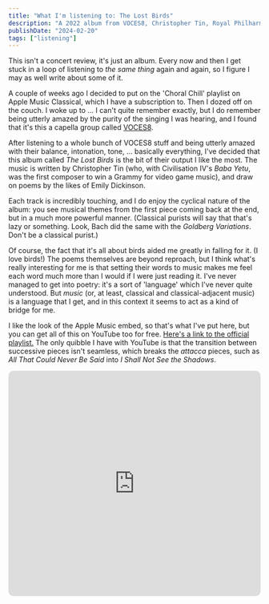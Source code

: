 ```yaml
---
title: "What I'm listening to: The Lost Birds"
description: "A 2022 album from VOCES8, Christopher Tin, Royal Philharmonic Orchestra"
publishDate: "2024-02-20"
tags: ["listening"]
---
```


This isn't a concert review, it's just an album.
Every now and then I get stuck in a loop of listening to _the same thing_ again and again, so I figure I may as well write about some of it.

A couple of weeks ago I decided to put on the 'Choral Chill' playlist on Apple Music Classical, which I have a subscription to.
Then I dozed off on the couch.
I woke up to ... I can't quite remember exactly, but I do remember being utterly amazed by the purity of the singing I was hearing, and I found that it's this a capella group called [VOCES8](https://voces8.com/).

After listening to a whole bunch of VOCES8 stuff and being utterly amazed with their balance, intonation, tone, ... basically everything, I've decided that this album called *The Lost Birds* is the bit of their output I like the most.
The music is written by Christopher Tin (who, with Civilisation IV's *Baba Yetu*, was the first composer to win a Grammy for video game music), and draw on poems by the likes of Emily Dickinson.

Each track is incredibly touching, and I do enjoy the cyclical nature of the album: you see musical themes from the first piece coming back at the end, but in a much more powerful manner.
(Classical purists will say that that's lazy or something.
Look, Bach did the same with the *Goldberg Variations*.
Don't be a classical purist.)

Of course, the fact that it's all about birds aided me greatly in falling for it.
(I love birds!)
The poems themselves are beyond reproach, but I think what's really interesting for me is that setting their words to music makes me feel each word much more than I would if I were just reading it.
I've never managed to get into poetry: it's a sort of 'language' which I've never quite understood.
But *music* (or, at least, classical and classical-adjacent music) is a language that I get, and in this context it seems to act as a kind of bridge for me.

I like the look of the Apple Music embed, so that's what I've put here, but you can get all of this on YouTube too for free.
[Here's a link to the official playlist.](https://www.youtube.com/watch?v=_lYhND404bk&list=OLAK5uy_l4aJPR2bRtgGdqnPl_WlO-7lEdvfPFIUY)
The only quibble I have with YouTube is that the transition between successive pieces isn't seamless, which breaks the *attacca* pieces, such as *All That Could Never Be Said* into *I Shall Not See the Shadows*.

<iframe allow="autoplay *; encrypted-media *; fullscreen *; clipboard-write" frameborder="0" height="450" style="width:100%;max-width:660px;overflow:hidden;border-radius:10px;" sandbox="allow-forms allow-popups allow-same-origin allow-scripts allow-storage-access-by-user-activation allow-top-navigation-by-user-activation" src="https://embed.music.apple.com/us/album/the-lost-birds/1635380205"></iframe>
